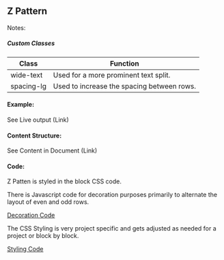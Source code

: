 ## Z Pattern

Notes:

##### Custom Classes 
|  Class | Function   |  
|--------|------------|
|  wide-text  |  Used for a more prominent text split.  |  
|  spacing-lg |  Used to increase the spacing between rows. |  

#### Example:

See Live output (Link)

#### Content Structure:

See Content in Document (Link)

#### Code:
Z Patten is styled in the block CSS code.

There is Javascript code for decoration purposes primarily to alternate the layout of even and odd rows. 

[Decoration Code](z-pattern.js)

The CSS Styling is very project specific and gets adjusted as needed for a project or block by block.

[Styling Code](z-pattern.css)
